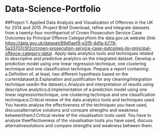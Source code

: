 # Data-Science-Portfolio
##Project 1: Applied Data Analysis and Visualization of Offences in the UK for 2014 and 2015 :Project Brief
Download, refine and integrate datasets from a twenty-four monthperiod of Crown Prosecution Service Case Outcomes by Principal Offence Categoryfrom the data.gov.uk website (link: https://data.gov.uk/dataset/89d0aef9-e2f9-4d1a-b779-5a33707c5f2c/crown-prosecution-service-case-outcomes-by-principal-offence-category-data). Apply data  analytics  tools  and  techniques related to descriptive and predictive analytics on the integrated dataset. Develop  a  prediction  model  using  one  linear  regression technique, one clustering technique and one classification technique.
Prepare a report containing: a.Definition  of,  at  least,  two  different  hypothesis  based  on  the  currentdataset;b.Explanation  and  justification  for  any  cleaning/integration  technique  usedin the dataset;c.Analysis and interpretation of results using descriptive analytics;d.Implementation   of   a   prediction   model   using   one   linear   regressiontechnique, one clustering technique and one classification technique;e.Critical review of the data analytics tools and techniques used. You haveto  analyse  the effectiveness  of  the  techniques  you  have  used,  discussalternative  solutions  and  compare  strengths  and  weakness  betweenthem;f.Critical  review  of  the  visualisation  tools  used.  You  have  to  analyse  theeffectiveness of the visualisation tools you have used, discuss alternativesolutions and compare strengths and weakness between them.
